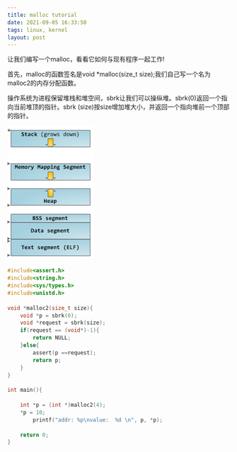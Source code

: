 ```yaml
---
title: malloc tutorial
date: 2021-09-05 16:33:50
tags: linux, kernel
layout: post
---
```




让我们编写一个malloc，看看它如何与现有程序一起工作!

首先，malloc的函数签名是void *malloc(size_t size);我们自己写一个名为malloc2的内存分配函数。

操作系统为进程保留堆栈和堆空间，sbrk让我们可以操纵堆。sbrk(0)返回一个指向当前堆顶的指针。sbrk (size)按size增加堆大小，并返回一个指向堆前一个顶部的指针。

![](https://github.com/tfxidian/tfxidian.github.io/raw/master/pic/heap.png)

```c
#include<assert.h>
#include<string.h>
#include<sys/types.h>
#include<unistd.h>

void *malloc2(size_t size){
	void *p = sbrk(0);
	void *request = sbrk(size);
	if(request == (void*)-1){
		return NULL;
	}else{
		assert(p ==request);
		return p;
	}
}

int main(){

	int *p = (int *)malloc2(4);
	*p = 10;
       	printf("addr: %p\nvalue:  %d \n", p, *p);
		
	return 0;
}	

```

